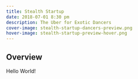 ```yaml
---
title: Stealth Startup
date: 2018-07-01 8:30 pm
description: The Uber for Exotic Dancers
cover-image: stealth-startup-dancers-preview.png
hover-image: stealth-startup-preview-hover.png
---
```

## Overview

Hello World!